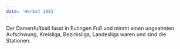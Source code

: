 ```yaml
---
date: 'Herbst 1981'
---
```


Der Damenfußball fasst in Eutingen Fuß und nimmt einen ungeahnten Aufschwung, Kreisliga, Bezirksliga, Landesliga waren und sind die Stationen.
